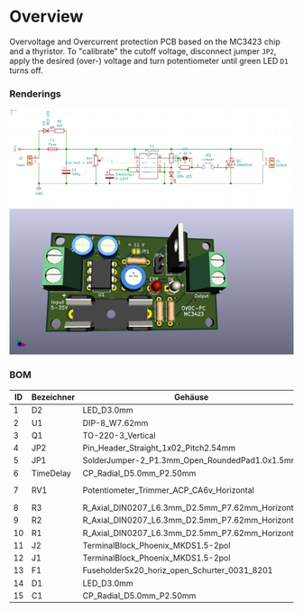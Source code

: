 # Overview
Overvoltage and Overcurrent protection PCB based on the MC3423 chip and a thyristor.
To "calibrate" the cutoff voltage, disconnect jumper `JP2`, apply the desired (over-) voltage and turn potentiometer until green LED `D1` turns off.

### Renderings

![img](render/schematic.png)
![img](render/pcb_3d_top.png)

### BOM

|ID |Bezeichner|Gehäuse                                         |Stückzahl|Bezeichnung   |Anbieter und Referenz|
|---|----------|------------------------------------------------|---------|--------------|---------------------|
|1  |D2        |LED_D3.0mm                                      |1        |RED LED       |                     |
|2  |U1        |DIP-8_W7.62mm                                   |1        |MC3423        | https://www.aliexpress.com/item/32265024406.html |
|3  |Q1        |TO-220-3_Vertical                               |1        |2N6504D       | https://www.aliexpress.com/item/1005001367101161.html |
|4  |JP2       |Pin_Header_Straight_1x02_Pitch2.54mm            |1        |Jumper        |                     |
|5  |JP1       |SolderJumper-2_P1.3mm_Open_RoundedPad1.0x1.5mm  |1        |< 11 V        |                     |
|6  |TimeDelay |CP_Radial_D5.0mm_P2.50mm                        |1        |0-10nF        |                     |
|7  |RV1       |Potentiometer_Trimmer_ACP_CA6v_Horizontal       |1        |2nd Half < 10k| https://www.aliexpress.com/item/4000096355520.html |
|8  |R3        |R_Axial_DIN0207_L6.3mm_D2.5mm_P7.62mm_Horizontal|1        |3kR           |                     |
|9  |R2        |R_Axial_DIN0207_L6.3mm_D2.5mm_P7.62mm_Horizontal|1        |R             |                     |
|10 |R1        |R_Axial_DIN0207_L6.3mm_D2.5mm_P7.62mm_Horizontal|1        |1k            |                     |
|11 |J2        |TerminalBlock_Phoenix_MKDS1.5-2pol              |1        |Input         |                     |
|12 |J1        |TerminalBlock_Phoenix_MKDS1.5-2pol              |1        |Output        |                     |
|13 |F1        |Fuseholder5x20_horiz_open_Schurter_0031_8201    |1        |Fuse          | https://www.aliexpress.com/item/32749978743.html |
|14 |D1        |LED_D3.0mm                                      |1        |GRN LED       |                     |
|15 |C1        |CP_Radial_D5.0mm_P2.50mm                        |1        |300µ          |                     |
